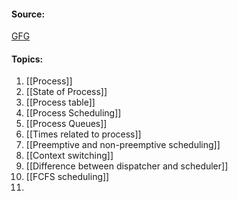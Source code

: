 #### Source:
[GFG](https://www.geeksforgeeks.org/operating-systems/)

#### Topics:

1.  [[Process]]
2.  [[State of Process]]
3.  [[Process table]]
4.  [[Process Scheduling]]
5.  [[Process Queues]]
6.  [[Times related to process]]
7.  [[Preemptive and non-preemptive scheduling]]
8.  [[Context switching]]
9.  [[Difference between dispatcher and scheduler]]
10. [[FCFS scheduling]]
11. 